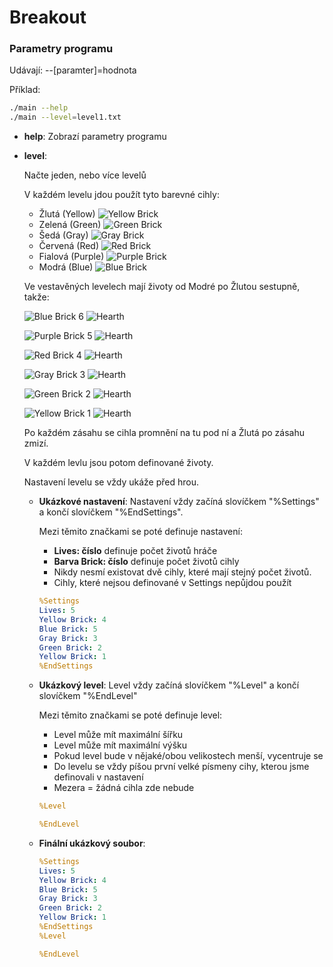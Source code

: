 # Breakout

### Parametry programu
Udávají:
--[paramter]=hodnota

Příklad:
```BASH
./main --help
./main --level=level1.txt
``` 

* **help**:
Zobrazí parametry programu

* **level**:

    Načte jeden, nebo více levelů

    V každém levelu jdou použít tyto barevné cihly:
    * Žlutá (Yellow) ![Yellow Brick](https://upload.patrick115.eu/screenshot/brick_yellow.png)
    * Zelená (Green) ![Green Brick](https://upload.patrick115.eu/screenshot/brick_green.png)
    * Šedá (Gray) ![Gray Brick](https://upload.patrick115.eu/screenshot/brick_gray.png)
    * Červená (Red) ![Red Brick](https://upload.patrick115.eu/screenshot/brick_red.png)
    * Fialová (Purple) ![Purple Brick](https://upload.patrick115.eu/screenshot/brick_purple.png)
    * Modrá (Blue) ![Blue Brick](https://upload.patrick115.eu/screenshot/brick_blue.png)


    Ve vestavěných levelech mají životy od Modré po Žlutou sestupně, takže:
    
    ![Blue Brick](https://upload.patrick115.eu/screenshot/brick_blue.png) 6 ![Hearth](https://upload.patrick115.eu/screenshot/hearth.png)
    
    ![Purple Brick](https://upload.patrick115.eu/screenshot/brick_purple.png) 5 ![Hearth](https://upload.patrick115.eu/screenshot/hearth.png)

    ![Red Brick](https://upload.patrick115.eu/screenshot/brick_red.png) 4 ![Hearth](https://upload.patrick115.eu/screenshot/hearth.png)

    ![Gray Brick](https://upload.patrick115.eu/screenshot/brick_gray.png) 3 ![Hearth](https://upload.patrick115.eu/screenshot/hearth.png)

    ![Green Brick](https://upload.patrick115.eu/screenshot/brick_green.png) 2 ![Hearth](https://upload.patrick115.eu/screenshot/hearth.png)

    ![Yellow Brick](https://upload.patrick115.eu/screenshot/brick_yellow.png) 1 ![Hearth](https://upload.patrick115.eu/screenshot/hearth.png)

    Po každém zásahu se cihla promnění na tu pod ní a Žlutá po zásahu zmizí.

    V každém levlu jsou potom definované životy.

    Nastavení levelu se vždy ukáže před hrou.

    * **Ukázkové nastavení**:
        Nastavení vždy začíná slovíčkem "%Settings" a končí slovíčkem "%EndSettings".

        Mezi těmito značkami se poté definuje nastavení:
        * **Lives: číslo** definuje počet životů hráče
        * **Barva Brick: číslo** definuje počet životů cihly
        * Nikdy nesmí existovat dvě cihly, které mají stejný počet životů.
        * Cihly, které nejsou definované v Settings nepůjdou použít

        ```YAML
        %Settings
        Lives: 5
        Yellow Brick: 4
        Blue Brick: 5
        Gray Brick: 3
        Green Brick: 2
        Yellow Brick: 1
        %EndSettings
        ```

    * **Ukázkový level**:
        Level vždy začíná slovíčkem "%Level" a končí slovíčkem "%EndLevel"

        Mezi těmito značkami se poté definuje level:
        * Level může mít maximální šířku <width>
        * Level může mít maximální výšku <height>
        * Pokud level bude v nějaké/obou velikostech menší, vycentruje se
        * Do levelu se vždy píšou první velké písmeny cihy, kterou jsme definovali v nastavení
        * Mezera = žádná cihla zde nebude

        ```YAML
        %Level
        
        %EndLevel
        ```

    * **Finální ukázkový soubor**:
        ```YAML
        %Settings
        Lives: 5
        Yellow Brick: 4
        Blue Brick: 5
        Gray Brick: 3
        Green Brick: 2
        Yellow Brick: 1
        %EndSettings
        %Level
        
        %EndLevel
        ```